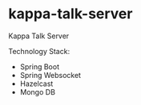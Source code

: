 # kappa-talk-server
Kappa Talk Server

Technology Stack:
- Spring Boot
- Spring Websocket
- Hazelcast
- Mongo DB
